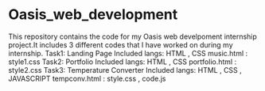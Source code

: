 # Oasis_web_development
This repository contains the code for my Oasis web develpoment internship project.It includes 3 different codes that I have worked on during my internship.
Task1: Landing Page 
Included langs: HTML , CSS
music.html     :      style1.css
Task2: Portfolio
Included langs: HTML , CSS
portfolio.html  :     style2.css
Task3: Temperature Converter
Included langs: HTML , CSS , JAVASCRIPT
tempconv.html   : style.css , code.js
